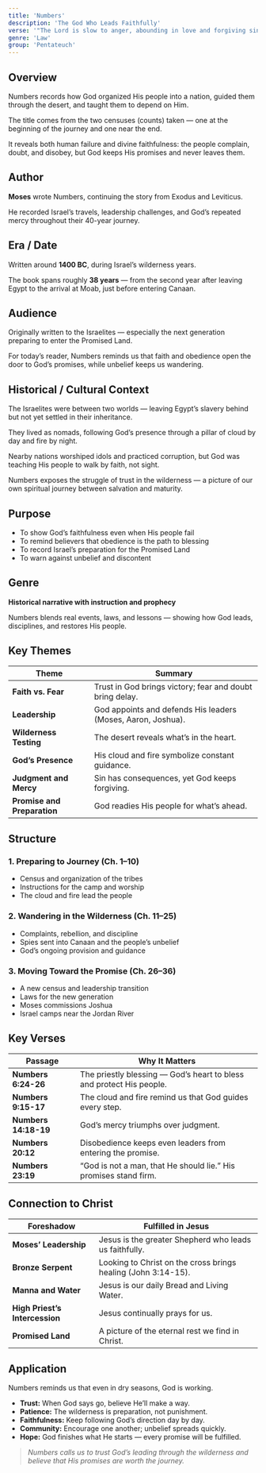 ```yaml
---
title: 'Numbers'
description: 'The God Who Leads Faithfully'
verse: '"The Lord is slow to anger, abounding in love and forgiving sin and rebellion." — Numbers 14:18'
genre: 'Law'
group: 'Pentateuch'
---
```


## Overview

Numbers records how God organized His people into a nation, guided them through the desert, and taught them to depend on Him.

The title comes from the two censuses (counts) taken — one at the beginning of the journey and one near the end.

It reveals both human failure and divine faithfulness: the people complain, doubt, and disobey, but God keeps His promises and never leaves them.

## Author

**Moses** wrote Numbers, continuing the story from Exodus and Leviticus.

He recorded Israel’s travels, leadership challenges, and God’s repeated mercy throughout their 40-year journey.

## Era / Date

Written around **1400 BC**, during Israel’s wilderness years.

The book spans roughly **38 years** — from the second year after leaving Egypt to the arrival at Moab, just before entering Canaan.

## Audience

Originally written to the Israelites — especially the next generation preparing to enter the Promised Land.

For today’s reader, Numbers reminds us that faith and obedience open the door to God’s promises, while unbelief keeps us wandering.

## Historical / Cultural Context

The Israelites were between two worlds — leaving Egypt’s slavery behind but not yet settled in their inheritance.

They lived as nomads, following God’s presence through a pillar of cloud by day and fire by night.

Nearby nations worshiped idols and practiced corruption, but God was teaching His people to walk by faith, not sight.

Numbers exposes the struggle of trust in the wilderness — a picture of our own spiritual journey between salvation and maturity.

## Purpose
- To show God’s faithfulness even when His people fail
- To remind believers that obedience is the path to blessing
- To record Israel’s preparation for the Promised Land
- To warn against unbelief and discontent


## Genre

**Historical narrative with instruction and prophecy**

Numbers blends real events, laws, and lessons — showing how God leads, disciplines, and restores His people.

## Key Themes


| Theme | Summary |
|-------|----------|
| **Faith vs. Fear** | Trust in God brings victory; fear and doubt bring delay. |
| **Leadership** | God appoints and defends His leaders (Moses, Aaron, Joshua). |
| **Wilderness Testing** | The desert reveals what’s in the heart. |
| **God’s Presence** | His cloud and fire symbolize constant guidance. |
| **Judgment and Mercy** | Sin has consequences, yet God keeps forgiving. |
| **Promise and Preparation** | God readies His people for what’s ahead. |

## Structure


### 1. Preparing to Journey (Ch. 1–10)
- Census and organization of the tribes
- Instructions for the camp and worship
- The cloud and fire lead the people


### 2. Wandering in the Wilderness (Ch. 11–25)
- Complaints, rebellion, and discipline
- Spies sent into Canaan and the people’s unbelief
- God’s ongoing provision and guidance


### 3. Moving Toward the Promise (Ch. 26–36)
- A new census and leadership transition
- Laws for the new generation
- Moses commissions Joshua
- Israel camps near the Jordan River


## Key Verses


| Passage | Why It Matters |
|----------|----------------|
| **Numbers 6:24-26** | The priestly blessing — God’s heart to bless and protect His people. |
| **Numbers 9:15-17** | The cloud and fire remind us that God guides every step. |
| **Numbers 14:18-19** | God’s mercy triumphs over judgment. |
| **Numbers 20:12** | Disobedience keeps even leaders from entering the promise. |
| **Numbers 23:19** | “God is not a man, that He should lie.” His promises stand firm. |

## Connection to Christ


| Foreshadow | Fulfilled in Jesus |
|-------------|-------------------|
| **Moses’ Leadership** | Jesus is the greater Shepherd who leads us faithfully. |
| **Bronze Serpent** | Looking to Christ on the cross brings healing (John 3:14-15). |
| **Manna and Water** | Jesus is our daily Bread and Living Water. |
| **High Priest’s Intercession** | Jesus continually prays for us. |
| **Promised Land** | A picture of the eternal rest we find in Christ. |

## Application

Numbers reminds us that even in dry seasons, God is working.
- **Trust:** When God says go, believe He’ll make a way.
- **Patience:** The wilderness is preparation, not punishment.
- **Faithfulness:** Keep following God’s direction day by day.
- **Community:** Encourage one another; unbelief spreads quickly.
- **Hope:** God finishes what He starts — every promise will be fulfilled.


> *Numbers calls us to trust God’s leading through the wilderness and believe that His promises are worth the journey.*
